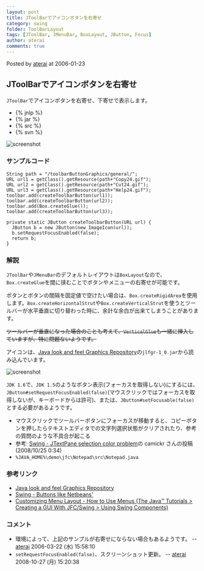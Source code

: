 ```yaml
---
layout: post
title: JToolBarでアイコンボタンを右寄せ
category: swing
folder: ToolBarLayout
tags: [JToolBar, JMenuBar, BoxLayout, JButton, Focus]
author: aterai
comments: true
---
```


Posted by [aterai](http://terai.xrea.jp/aterai.html) at 2006-01-23

## JToolBarでアイコンボタンを右寄せ
`JToolBar`でアイコンボタンを右寄せ、下寄せで表示します。

- {% jnlp %}
- {% jar %}
- {% src %}
- {% svn %}

<!-- dummy comment line for breaking list -->

![screenshot](https://lh3.googleusercontent.com/_9Z4BYR88imo/TQTVb-HPZjI/AAAAAAAAAno/dMILsHzlipk/s800/ToolBarLayout.png)

### サンプルコード
<pre class="prettyprint"><code>String path = "/toolbarButtonGraphics/general/";
URL url1 = getClass().getResource(path+"Copy24.gif");
URL url2 = getClass().getResource(path+"Cut24.gif");
URL url3 = getClass().getResource(path+"Help24.gif");
toolbar.add(createToolbarButton(url1));
toolbar.add(createToolbarButton(url2));
toolbar.add(Box.createGlue());
toolbar.add(createToolbarButton(url3));
</code></pre>
<pre class="prettyprint"><code>private static JButton createToolbarButton(URL url) {
  JButton b = new JButton(new ImageIcon(url));
  b.setRequestFocusEnabled(false);
  return b;
}
</code></pre>

### 解説
`JToolBar`や`JMenuBar`のデフォルトレイアウトは`BoxLayout`なので、`Box.createGlue`を間に挟むことでボタンやメニューの右寄せが可能です。

ボタンとボタンの間隔を固定値で空けたい場合は、`Box.createRigidArea`を使用します。`Box.createHorizontalStrut`や`Box.createVerticalStrut`を使うとツールバーが水平垂直に切り替わった時に、余計な余白が出来てしまうことがあります。

~~ツールバーが垂直になった場合のことも考えて、`VerticalGlue`も一緒に挿入していますが、特に問題ないようです。~~

アイコンは、[Java look and feel Graphics Repository](http://web.archive.org/web/20120818143859/http://java.sun.com/developer/techDocs/hi/repository/)の`jlfgr-1_0.jar`から読み込んでいます。

![screenshot](https://lh4.googleusercontent.com/_9Z4BYR88imo/TQTVeG6fVBI/AAAAAAAAAns/II_0GGIdnNk/s800/ToolBarLayout1.png)

`JDK 1.6`で、`JDK 1.5`のようなボタン表示(フォーカスを取得しない)にするには、`JButton#setRequestFocusEnabled(false)`(マウスクリックではフォーカスを取得しないが、キーボードからは許可)、または、`JButton#setFocusable(false)`とする必要があるようです。

- マウスクリックでツールバーボタンにフォーカスが移動すると、コピーボタンを押したらテキストエディタでの文字列選択状態がクリアされたり、参考の質問のような不具合が起こる
- 参考: [Swing - JTextPane selection color problem](https://forums.oracle.com/thread/1358842)の camickr さんの投稿(2008/10/25 0:34)
- `%JAVA_HOME%\demo\jfc\Notepad\src\Notepad.java`

<!-- dummy comment line for breaking list -->

### 参考リンク
- [Java look and feel Graphics Repository](http://web.archive.org/web/20120818143859/http://java.sun.com/developer/techDocs/hi/repository/)
- [Swing - Buttons like Netbeans'](https://forums.oracle.com/thread/1365522)
- [Customizing Menu Layout - How to Use Menus (The Java™ Tutorials > Creating a GUI With JFC/Swing > Using Swing Components)](http://docs.oracle.com/javase/tutorial/uiswing/components/menu.html#custom)

<!-- dummy comment line for breaking list -->

### コメント
- 環境によって、上記のサンプルが右寄せにならない場合もあるようです。 -- [aterai](http://terai.xrea.jp/aterai.html) 2006-03-22 (水) 15:58:10
- `setRequestFocusEnabled(false)`、スクリーンショット更新。 -- [aterai](http://terai.xrea.jp/aterai.html) 2008-10-27 (月) 15:20:38

<!-- dummy comment line for breaking list -->

